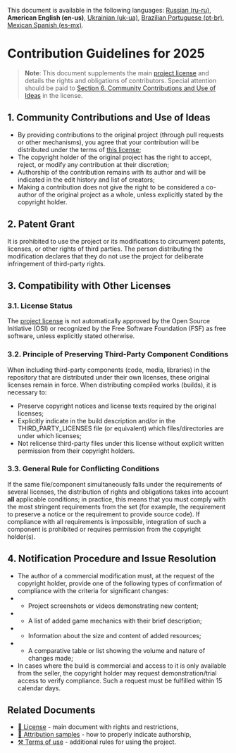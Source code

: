 This document is available in the following languages: [Russian (ru-ru)](/other-langs/CONTRIBUTING_ru-ru.md), **American English (en-us)**, [Ukrainian (uk-ua)](/other-langs/CONTRIBUTING_uk-ua.md), [Brazilian Portuguese (pt-br)](/other-langs/CONTRIBUTING_pt-br.md), [Mexican Spanish (es-mx)](/other-langs/CONTRIBUTING_es-mx.md).

# Contribution Guidelines for 2025

> **Note**: This document supplements the main [project license](/LICENSE.md) and details the rights and obligations of contributors. Special attention should be paid to [Section 6. Community Contributions and Use of Ideas](/LICENSE.md#1-community-contributions-and-use-of-ideas) in the license.

## 1. Community Contributions and Use of Ideas

* By providing contributions to the original project (through pull requests or other mechanisms), you agree that your contribution will be distributed under the terms of [this license](/LICENSE.md);
* The copyright holder of the original project has the right to accept, reject, or modify any contribution at their discretion;
* Authorship of the contribution remains with its author and will be indicated in the edit history and list of creators;
* Making a contribution does not give the right to be considered a co-author of the original project as a whole, unless explicitly stated by the copyright holder.

## 2. Patent Grant

It is prohibited to use the project or its modifications to circumvent patents, licenses, or other rights of third parties. The person distributing the modification declares that they do not use the project for deliberate infringement of third-party rights.

## 3. Compatibility with Other Licenses

### 3.1. License Status

The [project license](/LICENSE.md) is not automatically approved by the Open Source Initiative (OSI) or recognized by the Free Software Foundation (FSF) as free software, unless explicitly stated otherwise.

### 3.2. Principle of Preserving Third-Party Component Conditions

When including third-party components (code, media, libraries) in the repository that are distributed under their own licenses, these original licenses remain in force. When distributing compiled works (builds), it is necessary to:

* Preserve copyright notices and license texts required by the original licenses;
* Explicitly indicate in the build description and/or in the THIRD_PARTY_LICENSES file (or equivalent) which files/directories are under which licenses;
* Not relicense third-party files under this license without explicit written permission from their copyright holders.

### 3.3. General Rule for Conflicting Conditions

If the same file/component simultaneously falls under the requirements of several licenses, the distribution of rights and obligations takes into account **all** applicable conditions; in practice, this means that you must comply with the most stringent requirements from the set (for example, the requirement to preserve a notice or the requirement to provide source code). If compliance with all requirements is impossible, integration of such a component is prohibited or requires permission from the copyright holder(s).

## 4. Notification Procedure and Issue Resolution

* The author of a commercial modification must, at the request of the copyright holder, provide one of the following types of confirmation of compliance with the criteria for significant changes:
* * Project screenshots or videos demonstrating new content;
* * A list of added game mechanics with their brief description;
* * Information about the size and content of added resources;
* * A comparative table or list showing the volume and nature of changes made;
* In cases where the build is commercial and access to it is only available from the seller, the copyright holder may request demonstration/trial access to verify compliance. Such a request must be fulfilled within 15 calendar days.

## Related Documents

* [📜 License](/LICENSE.md) - main document with rights and restrictions,
* [👤 Attribution samples](/ATTRIBUTION.md) - how to properly indicate authorship,
* [⚒️ Terms of use](/other-langs/TERMS_OF_USE.md) - additional rules for using the project.
